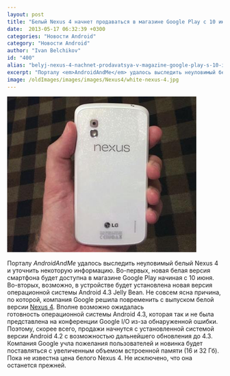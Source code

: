 ```yaml
---
layout: post
title: "Белый Nexus 4 начнет продаваться в магазине Google Play с 10 июня"
date:  2013-05-17 06:32:39 +0300
categories: "Новости Android"
category: "Новости Android"
author: "Ivan Belchikov"
id: "400"
alias: "belyj-nexus-4-nachnet-prodavatsya-v-magazine-google-play-s-10-iyunya"
excerpt: "Порталу <em>AndroidAndMe</em> удалось выследить неуловимый белый Nexus 4 и уточнить некоторую информацию. Во-первых, новая белая версия смартфона будет доступна в магазине Google Play начиная с 10 июня. Во-вторых, возможно, в устройстве будет установлена новая версия операционной системы Android 4.3 Jelly Bean."
image: /oldImages/images/images/Nexus4/white-nexus-4.jpg
---
```

<img src="/oldImages/images/images/Nexus4/white-nexus-4.jpg" alt="Белый Nexus 4">

Порталу <em>AndroidAndMe</em> удалось выследить неуловимый белый Nexus 4 и уточнить некоторую информацию. Во-первых, новая белая версия смартфона будет доступна в магазине Google Play начиная с 10 июня. Во-вторых, возможно, в устройстве будет установлена новая версия операционной системы Android 4.3 Jelly Bean.
Не совсем ясна причина, по которой, компания Google решила повременить с выпуском белой версии <a href="index.php?option=com_content&amp;view=article&amp;id=333&amp;catid=8&amp;Itemid=102" >Nexus 4</a>. Вполне возможно ожидалась готовность операционной системы Android 4.3, которая так и не была представлена на конференции Google I/O из-за обнаруженной ошибки. Поэтому, скорее всего, продажи начнутся с установленной системой версии Android 4.2 с возможностью дальнейшего обновления до 4.3. Компания Google учла пожелания пользователей и новинка будет поставляться с увеличенным объемом встроенной памяти (16 и 32 Гб). Пока не известна цена белого Nexus 4. Не исключено, что она останется прежней.
